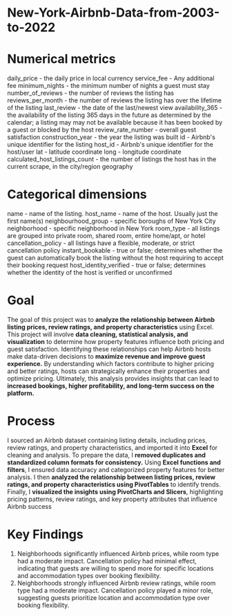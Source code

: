# New-York-Airbnb-Data-from-2003-to-2022

# Numerical metrics

daily_price - the daily price in local currency
service_fee - Any additional fee
minimum_nights - the minimum number of nights a guest must stay
number_of_reviews - the number of reviews the listing has
reviews_per_month - the number of reviews the listing has over the lifetime of the listing
last_review - the date of the last/newest view
availability_365 - the availability of the listing 365 days in the future as determined by the calendar; a listing may 
may not be available because it has been booked by a guest or blocked by the host
review_rate_number - overall guest satisfaction
construction_year - the year the listing was built
id - Airbnb's unique identifier for the listing
host_id - Airbnb's unique identifier for the host/user
lat - latitude coordinate
long - longitude coordinate
calculated_host_listings_count - the number of listings the host has in the current scrape, in the city/region geography

# Categorical dimensions

name - name of the listing.
host_name - name of the host. Usually just the first name(s)
neighbourhood_group - specific boroughs of New York City
neighborhood - specific neighborhood in New York
room_type - all listings are grouped into private room, shared room, entire home/apt, or hotel
cancellation_policy - all listings have a flexible, moderate, or strict cancellation policy
instant_bookable - true or false; determines whether the guest can automatically book the listing without the host requiring to accept their booking request
host_identity_verified - true or false; determines whether the identity of the host is verified or unconfirmed


# Goal

The goal of this project was to **analyze the relationship between Airbnb listing prices, review ratings, and property characteristics** using Excel. This project will involve **data cleaning, statistical analysis, and visualization** to determine how property features influence both pricing and guest satisfaction. Identifying these relationships can help Airbnb hosts make data-driven decisions to **maximize revenue and improve guest experience.** By understanding which factors contribute to higher pricing and better ratings, hosts can strategically enhance their properties and optimize pricing. Ultimately, this analysis provides insights that can lead to **increased bookings, higher profitability, and long-term success on the platform.**


# Process

I sourced an Airbnb dataset containing listing details, including prices, review ratings, and property characteristics, and imported it into **Excel** for cleaning and analysis. To prepare the data, I **removed duplicates and standardized column formats for consistency.** Using **Excel functions and filters**, I ensured data accuracy and categorized property features for better analysis. I then **analyzed the relationship between listing prices, review ratings, and property characteristics using PivotTables** to  identify trends. Finally, I **visualized the insights using PivotCharts and Slicers**, highlighting pricing patterns, review ratings, and key property attributes that influence Airbnb success


# Key Findings

1. Neighborhoods significantly influenced Airbnb prices, while room type had a moderate impact. Cancellation policy had minimal effect, indicating that guests are willing to spend more for specific locations and accommodation types over booking flexibility.
2. Neighborhoods strongly influenced Airbnb review ratings, while room type had a moderate impact. Cancellation policy played a minor role, suggesting guests prioritize location and accommodation type over booking flexibility.
